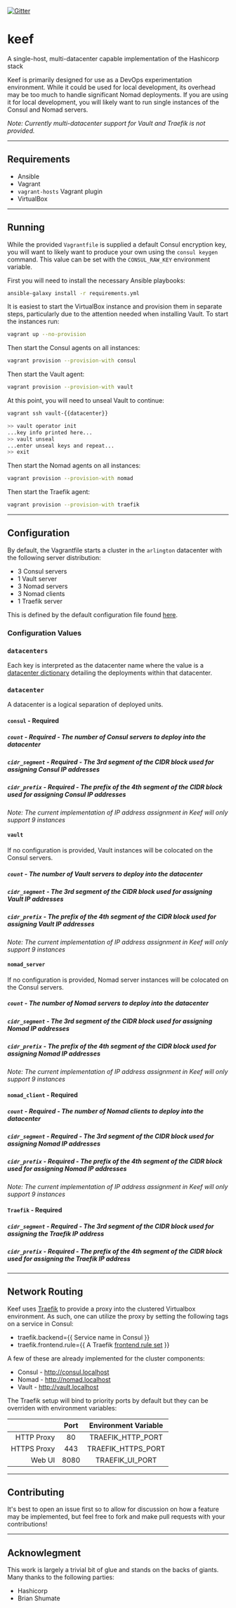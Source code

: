 [![Gitter](https://img.shields.io/gitter/room/chief-keef/community.svg?colorB=36bc97)](https://gitter.im/chief-keef/community)

# keef
A single-host, multi-datacenter capable implementation of the Hashicorp stack

Keef is primarily designed for use as a DevOps experimentation environment. While it could be used for local development, its overhead may be too much to handle significant Nomad deployments. If you are using it for local development, you will likely want to run single instances of the Consul and Nomad servers.

*Note: Currently multi-datacenter support for Vault and Traefik is not provided.*

---

## Requirements
- Ansible
- Vagrant
- `vagrant-hosts` Vagrant plugin
- VirtualBox

---

## Running

While the provided `Vagrantfile` is supplied a default Consul encryption key, you will want to likely want to produce your own using the `consul keygen` command. This value can be set with the `CONSUL_RAW_KEY` environment variable.

First you will need to install the necessary Ansible playbooks:
```bash
ansible-galaxy install -r requirements.yml
```

It is easiest to start the VirtualBox instance and provision them in separate steps, particularly due to the attention needed when installing Vault. To start the instances run:
```bash
vagrant up --no-provision
```

Then start the Consul agents on all instances:
```bash
vagrant provision --provision-with consul
```

Then start the Vault agent:
```bash
vagrant provision --provision-with vault
```

At this point, you will need to unseal Vault to continue:
```bash
vagrant ssh vault-{{datacenter}}

>> vault operator init
...key info printed here...
>> vault unseal
...enter unseal keys and repeat...
>> exit
```

Then start the Nomad agents on all instances:
```bash
vagrant provision --provision-with nomad
```

Then start the Traefik agent:
```bash
vagrant provision --provision-with traefik
```

---

## Configuration

By default, the Vagrantfile starts a cluster in the `arlington` datacenter with the following server distribution:
- 3 Consul servers
- 1 Vault server
- 3 Nomad servers
- 3 Nomad clients
- 1 Traefik server

This is defined by the default configuration file found [here](./examples/keef.yml).

### Configuration Values

### `datacenters`

Each key is interpreted as the datacenter name where the value is a [datacenter dictionary](#datacenter-config) detailing the deployments within that datacenter.

### `datacenter`

A datacenter is a logical separation of deployed units.

#### `consul` - Required

##### `count` - Required - The number of Consul servers to deploy into the datacenter
##### `cidr_segment` - Required - The 3rd segment of the CIDR block used for assigning Consul IP addresses
##### `cidr_prefix` - Required - The prefix of the 4th segment of the CIDR block used for assigning Consul IP addresses
*Note: The current implementation of IP address assignment in Keef will only support 9 instances*

#### `vault`

If no configuration is provided, Vault instances will be colocated on the Consul servers.

##### `count` - The number of Vault servers to deploy into the datacenter
##### `cidr_segment` - The 3rd segment of the CIDR block used for assigning Vault IP addresses
##### `cidr_prefix` - The prefix of the 4th segment of the CIDR block used for assigning Vault IP addresses
*Note: The current implementation of IP address assignment in Keef will only support 9 instances*

#### `nomad_server`

If no configuration is provided, Nomad server instances will be colocated on the Consul servers.

##### `count` - The number of Nomad servers to deploy into the datacenter
##### `cidr_segment` - The 3rd segment of the CIDR block used for assigning Nomad IP addresses
##### `cidr_prefix` - The prefix of the 4th segment of the CIDR block used for assigning Nomad IP addresses
*Note: The current implementation of IP address assignment in Keef will only support 9 instances*

#### `nomad_client` - Required

##### `count` - Required - The number of Nomad clients to deploy into the datacenter
##### `cidr_segment` - Required - The 3rd segment of the CIDR block used for assigning Nomad IP addresses
##### `cidr_prefix` - Required - The prefix of the 4th segment of the CIDR block used for assigning Nomad IP addresses
*Note: The current implementation of IP address assignment in Keef will only support 9 instances*

#### `Traefik` - Required

##### `cidr_segment` - Required - The 3rd segment of the CIDR block used for assigning the Traefik IP address
##### `cidr_prefix` - Required - The prefix of the 4th segment of the CIDR block used for assigning the Traefik IP address

---

## Network Routing

Keef uses [Traefik](https://traefik.io/) to provide a proxy into the clustered Virtualbox environment. As such, one can utilize the proxy by setting the following tags on a service in Consul:
- traefik.backend={{ Service name in Consul }}
- traefik.frontend.rule={{ A Traefik [frontend rule set](https://docs.traefik.io/basics/#frontends) }}

A few of these are already implemented for the cluster components:
- Consul - http://consul.localhost
- Nomad - http://nomad.localhost
- Vault - http://vault.localhost

The Traefik setup will bind to priority ports by default but they can be overriden with environment variables:

|             | Port | Environment Variable |
|          -: | :--: | :------------------: |
| HTTP Proxy  | 80   | TRAEFIK_HTTP_PORT    |
| HTTPS Proxy | 443  | TRAEFIK_HTTPS_PORT   |
| Web UI      | 8080 | TRAEFIK_UI_PORT      |

---

## Contributing

It's best to open an issue first so to allow for discussion on how a feature may be implemented, but feel free to fork and make pull requests with your contributions!

---

## Acknowlegment

This work is largely a trivial bit of glue and stands on the backs of giants. Many thanks to the following parties:
- Hashicorp
- Brian Shumate
